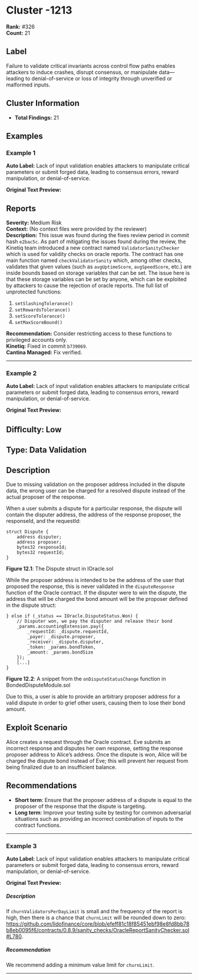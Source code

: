 # Cluster -1213

**Rank:** #326  
**Count:** 21  

## Label
Failure to validate critical invariants across control flow paths enables attackers to induce crashes, disrupt consensus, or manipulate data—leading to denial-of-service or loss of integrity through unverified or malformed inputs.

## Cluster Information
- **Total Findings:** 21

## Examples

### Example 1

**Auto Label:** Lack of input validation enables attackers to manipulate critical parameters or submit forged data, leading to consensus errors, reward manipulation, or denial-of-service.  

**Original Text Preview:**

## Reports

**Severity:** Medium Risk  
**Context:** (No context files were provided by the reviewer)  
**Description:** This issue was found during the fixes review period in commit hash `e2bac5c`. As part of mitigating the issues found during the review, the Kinetiq team introduced a new contract named `ValidatorSanityChecker` which is used for validity checks on oracle reports. The contract has one main function named `checkValidatorSanity` which, among other checks, validates that given values (such as `avgUptimeScore`, `avgSpeedScore`, etc.) are inside bounds based on storage variables that can be set. The issue here is that these storage variables can be set by anyone, which can be exploited by attackers to cause the rejection of oracle reports. The full list of unprotected functions:

1. `setSlashingTolerance()`
2. `setRewardsTolerance()`
3. `setScoreTolerance()`
4. `setMaxScoreBound()`

**Recommendation:** Consider restricting access to these functions to privileged accounts only.  
**Kinetiq:** Fixed in commit `b739069`.  
**Cantina Managed:** Fix verified.

---
### Example 2

**Auto Label:** Lack of input validation enables attackers to manipulate critical parameters or submit forged data, leading to consensus errors, reward manipulation, or denial-of-service.  

**Original Text Preview:**

## Diﬃculty: Low

## Type: Data Validation

## Description
Due to missing validation on the proposer address included in the dispute data, the wrong user can be charged for a resolved dispute instead of the actual proposer of the response.

When a user submits a dispute for a particular response, the dispute will contain the disputer address, the address of the response proposer, the responseId, and the requestId:

```solidity
struct Dispute {
    address disputer;
    address proposer;
    bytes32 responseId;
    bytes32 requestId;
}
```

**Figure 12.1**: The Dispute struct in IOracle.sol

While the proposer address is intended to be the address of the user that proposed the response, this is never validated in the `disputeResponse` function of the Oracle contract. If the disputer were to win the dispute, the address that will be charged the bond amount will be the proposer defined in the dispute struct:

```solidity
} else if (_status == IOracle.DisputeStatus.Won) {
    // Disputer won, we pay the disputer and release their bond
    _params.accountingExtension.pay({
        _requestId: _dispute.requestId,
        _payer: _dispute.proposer,
        _receiver: _dispute.disputer,
        _token: _params.bondToken,
        _amount: _params.bondSize
    });
    [...]
}
```

**Figure 12.2**: A snippet from the `onDisputeStatusChange` function in BondedDisputeModule.sol

Due to this, a user is able to provide an arbitrary proposer address for a valid dispute in order to grief other users, causing them to lose their bond amount.

## Exploit Scenario
Alice creates a request through the Oracle contract. Eve submits an incorrect response and disputes her own response, setting the response proposer address to Alice’s address. Once the dispute is won, Alice will be charged the dispute bond instead of Eve; this will prevent her request from being finalized due to an insufficient balance.

## Recommendations
- **Short term**: Ensure that the proposer address of a dispute is equal to the proposer of the response that the dispute is targeting.
- **Long term**: Improve your testing suite by testing for common adversarial situations such as providing an incorrect combination of inputs to the contract functions.

---
### Example 3

**Auto Label:** Lack of input validation enables attackers to manipulate critical parameters or submit forged data, leading to consensus errors, reward manipulation, or denial-of-service.  

**Original Text Preview:**

##### Description
If `churnValidatorsPerDayLimit` is small and the frequency of the report is high, then there is a chance that `churnLimit` will be rounded down to zero: https://github.com/lidofinance/core/blob/efeff81c18f85451ebf98e8fd8bb78b8eb0095f6/contracts/0.8.9/sanity_checks/OracleReportSanityChecker.sol#L780.

##### Recommendation
We recommend adding a minimum value limit for `churnLimit`.

---
